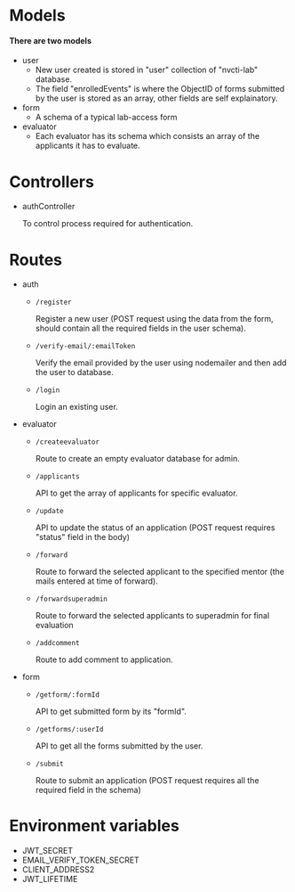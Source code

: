 # Models
#### There are two models
- user
    - New user created is stored in "user" collection of "nvcti-lab" database.
    - The field "enrolledEvents" is where the ObjectID of forms submitted by the user is stored as an array, other fields are self explainatory.
- form
    - A schema of a typical lab-access form
- evaluator
    - Each evaluator has its schema which consists an array of the applicants it has to evaluate.

# Controllers
* authController

    To control process required for authentication.

# Routes
- auth
    * `/register`

        Register a new user (POST request using the data from the form, should contain all the required fields in the user schema).

    * `/verify-email/:emailToken`

        Verify the email provided by the user using nodemailer and then add the user to database. 

    *  `/login`

        Login an existing user.

- evaluator
    * `/createevaluator`

        Route to create an empty evaluator database for admin.

    * `/applicants`

        API to get the array of applicants for specific evaluator.

    * `/update`

        API to update the status of an application (POST request requires "status" field in the body)

    * `/forward`

        Route to forward the selected applicant to the specified mentor (the mails entered at time of forward).

    * `/forwardsuperadmin`

        Route to forward the selected applicants to superadmin for final evaluation

    * `/addcomment`

        Route to add comment to application.

- form
    * `/getform/:formId`

        API to get submitted form by its "formId".

    * `/getforms/:userId`

        API to get all the forms submitted by the user.

    * `/submit`

        Route to submit an application (POST request requires all the required field in the schema)


# Environment variables
- JWT_SECRET
- EMAIL_VERIFY_TOKEN_SECRET
- CLIENT_ADDRESS2
- JWT_LIFETIME
